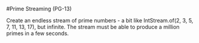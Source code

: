 #Prime Streaming (PG-13)

Create an endless stream of prime numbers - a bit like IntStream.of(2, 3, 5, 7, 11, 13, 17), but infinite. The stream must be able to produce a million primes in a few seconds.
